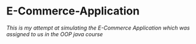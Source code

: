 # E-Commerce-Application
*This is my attempt at simulating the E-Commerce Application which was assigned to us in the OOP java course*
